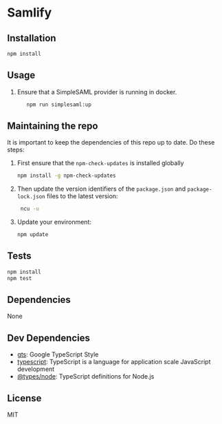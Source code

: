 # Samlify

## Installation

```bash
npm install
```

## Usage

1. Ensure that a SimpleSAML provider is running in docker.

    ```bash
       npm run simplesaml:up
    ```

## Maintaining the repo

It is important to keep the dependencies of this repo up to date. Do these steps:
 
1. First ensure that the `npm-check-updates` is installed globally

   ```bash
   npm install -g npm-check-updates
   ```
   
2. Then update the version identifiers of the `package.json` and `package-lock.json` files to the latest version: 
    
   ```bash
    ncu -u
    ```

3. Update your environment:

    ```bash
    npm update
    ```

## Tests

```sh
npm install
npm test
```

## Dependencies

None

## Dev Dependencies

- [gts](https://ghub.io/gts): Google TypeScript Style
- [typescript](https://ghub.io/typescript): TypeScript is a language for application scale JavaScript development
- [@types/node](https://ghub.io/@types/node): TypeScript definitions for Node.js

## License

MIT
